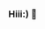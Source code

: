 ### Hiii:) 👋

<!--
**Kylie0109/Kylie0109** is a ✨ _special_ ✨ repository because its `README.md` (this file) appears on your GitHub profile.

Here are some ideas to get you started:


- 🌱 I’m currently learning about the earth. 
- 🤔 I’m looking for help with R code:)
- 💬 Ask me aboutcommunity ecology
